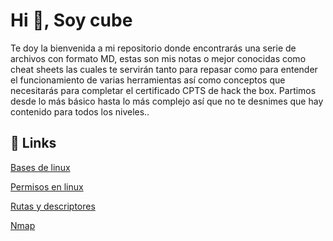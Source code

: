 # Hi 👋, Soy cube

Te doy la bienvenida a mi repositorio donde encontrarás una serie de archivos con formato MD, estas son mis notas o mejor conocidas como cheat sheets las cuales te servirán tanto para repasar como para entender el funcionamiento de varias herramientas así como conceptos que necesitarás para completar el certificado CPTS de hack the box. Partimos desde lo más básico hasta lo más complejo así que no te desnimes que hay contenido para todos los niveles..

## 🔗 Links
[Bases de linux](https://github.com/ZLCube/CPTS/blob/main/Bases%20de%20linux.md)

[Permisos en linux](https://github.com/ZLCube/CPTS/blob/main/Permisos%20en%20Linux.md)

[Rutas y descriptores](https://github.com/ZLCube/CPTS/blob/main/Rutas%20y%20descriptores.md)

[Nmap](https://github.com/ZLCube/CPTS/blob/main/Uso%20de%20NMAP.md)

